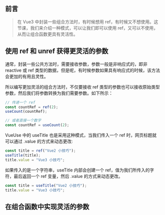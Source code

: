 ## 前言

> 在 Vue3 中封装一些组合方法时，有时候想用 ref，有时候又不想使用。这节课，我们来介绍一种模式，可以让我们即可以使用 ref，又可以不使用，从而让组合函数更具有灵活性。

## 使用 ref 和 unref 获得更灵活的参数

通常，封装一些公共方法时，需要接收参数，参数一般是非响应式的，即非 reactive 或 ref 类型的数据，但是呢，有时候参数如果具有响应式的时候，该方法会更加的有用且灵性。

所以编写更加灵活的组合方法时，不仅要接收 ref 类型的参数也可以接收原始类型参数，然后我们将参数转换为我们需要参数。如下所示：

```js
// 传递一个 ref
const countRef = ref(2);
useCount(countRef);

// 或者直接一个数字
const countRef = useCount(2);
```

VueUse 中的 useTitle 也是采用这种模式，当我们传入一个 ref 时，网页标题就可以通过 .value 的方式来动态更改:

```js
const title = ref("Vue2 小技巧");
useTitle(title);
title.value = "Vue3 小技巧";
```

如果传入的是一个字符串，useTitle 内部会创建一个 ref，值为我们所传入的字符，最后返回一个 ref 变量，然后 .value 的方式来动态更改。

```js
const title = useTitle("Vue2 小技巧");
title.value = "Vue3 小技巧";
```

## 在组合函数中实现灵活的参数

为了让灵活的参数模式能工作，我们需要对得到的参数使用 ref 或 unref 进行包装：

```js
export default useMyComposable(input) {
  const ref = ref(input);
}

export default useMyComposable(input) {
  const rawValue = unref(input);
}
```

ref 函数将为我们创建一个新的 ref。但如果我们传给它一个 ref，它只是把这个 ref 返回给我们:

```js
// 创建一个 ref
const myRef = ref(0);
// 结果是相等的
allert(myRef === ref(myRef));
```

unref 函数的工作原理是一样的，但是它要么解开一个 ref，要么把我们的原始值返回给我们：

```js
const value = unref(myRef);
// 结果是相等的
assert(value === unref(value));
```

我们来 看看 VueUse 中的 useTitle 是如何实现这个模式的.

在 useTitle 中,我们即可以传入一个字符串还可以传入 ref，它并不关心我们提供的是哪一个：

```js
// 传入一个字符串
const titleRef = useTitle("Vue2 小技巧");

// 传入 `ref`
const titleRef = ref("Vue3 小技巧");
useTitle(titleRef);
```

在源代码中，可以看到，这里使用了 ref 函数，它允许我们使用一个 ref 或一个字符串来创建 title 的 ref:

```js
// ...
const title = ref(newTitle ?? document?.title ?? null);
// ...
```

这里的意思是先取 newTitle 作为初始化值，如果没有在取 document?.title，还是没有就取 null。

最后

我们可以通过在组合函数中巧妙地使用 ref 和 unref 来搭配地使用参数，让我们的方法更加具有灵活性。
